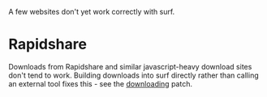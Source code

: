 A few websites don't yet work correctly with surf.

Rapidshare
==========
Downloads from Rapidshare and similar javascript-heavy download sites don't 
tend to work. Building downloads into surf directly rather than calling an
external tool fixes this - see the [downloading](patches/downloading) patch.
